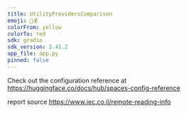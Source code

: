 ```yaml
---
title: UtilityProvidersComparison
emoji: 🔌💰
colorFrom: yellow
colorTo: red
sdk: gradio
sdk_version: 3.41.2
app_file: app.py
pinned: false
---
```


Check out the configuration reference at https://huggingface.co/docs/hub/spaces-config-reference

report source 
https://www.iec.co.il/remote-reading-info
